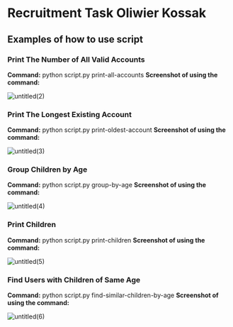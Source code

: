 # Recruitment Task Oliwier Kossak
##  Examples of how to use script
### Print The Number of All Valid Accounts
**Command:** python script.py print-all-accounts
**Screenshot of using the command:**

![untitled(2)](https://github.com/OliwierKossak/recruitment_task/assets/138603416/0a641b17-7fdf-447a-98a3-cc77f23dc2de)

### Print The Longest Existing Account
**Command:** python script.py print-oldest-account
**Screenshot of using the command:**

![untitled(3)](https://github.com/OliwierKossak/recruitment_task/assets/138603416/747d2ac3-f6c1-4868-bbe0-ab56f828409a)

### Group Children by Age
**Command:** python script.py group-by-age
**Screenshot of using the command:**

![untitled(4)](https://github.com/OliwierKossak/recruitment_task/assets/138603416/5c4c7e1e-1001-4854-a64c-5c2d5010e3f2)

### Print Children
**Command:** python script.py print-children
**Screenshot of using the command:**

![untitled(5)](https://github.com/OliwierKossak/recruitment_task/assets/138603416/cef7f222-bbb4-4365-87aa-5a932290ea4c)

### Find Users with Children of Same Age
**Command:** python script.py find-similar-children-by-age
**Screenshot of using the command:**

![untitled(6)](https://github.com/OliwierKossak/recruitment_task/assets/138603416/cf96fc20-ddb7-4bce-a7e5-f8c151eb924e)
